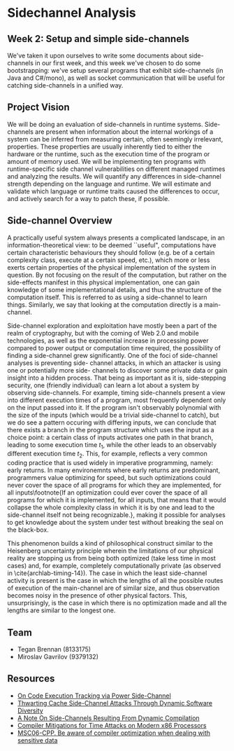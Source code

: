 # Sidechannel Analysis

## Week 2: Setup and simple side-channels

We've taken it upon ourselves to write some documents about side-channels in our first week,
and this week we've chosen to do some bootstrapping: we've setup several programs that exhibit side-channels (in Java and C#/mono), as well as socket communication that will be useful for catching side-channels in a unified way.

## Project Vision

We will be doing an evaluation of side-channels in runtime systems. Side-channels are present when information about the internal workings of a system can be inferred from measuring certain, often seemingly irrelevant, properties. These properties are usually inherently tied to either the hardware or the runtime, such as the execution time of the program or amount of memory used. We will be implementing ten programs with runtime-specific side channel vulnerabilities on different managed runtimes and analyzing the results. We will quantify any differences in side-channel strength depending on the language and runtime. We will estimate and validate which language or runtime traits caused the differences to occur, and actively search for a way to patch these, if possible.

## Side-channel Overview
 A practically useful system always presents a complicated landscape, in an
 information-theoretical view: to be deemed ``useful", computations have certain
 characteristic behaviours they should follow (e.g. be of a certain complexity
 class, execute at a certain speed, etc.), which more or less exerts certain
 properties of the physical implementation of the system in question. By not
 focusing on the result of the computation, but rather on the side-effects
 manifest in this physical implementation, one can gain knowledge of some
 implementational details, and thus the structure of the computation itself. This
 is referred to as using a side-channel to learn things. Similarly, we say that
 looking at the computation directly is a main-channel.
 
 Side-channel exploration and exploitation have mostly been a part of the realm
 of cryptography, but with the coming of Web 2.0 and mobile technologies, as well
 as the exponential increase in processing power compared to power output or
 computation time required, the possibility of finding a side-channel grew
 significantly. One of the foci of side-channel analyses is preventing side-
 channel attacks, in which an attacker is using one or potentially more side-
 channels to discover some private data or gain insight into a hidden process.
 That being as important as it is, side-stepping security, one (friendly
 individual) can learn a lot about a system by observing side-channels. For
 example,  timing side-channels present a view into different execution times of
 a program, most frequently dependent only on the input passed into it. If the
 program isn't observably polynomial with the size of the inputs (which would be
 a trivial side-channel to catch), but we do see a pattern occuring with
 differing inputs, we can conclude that there exists a branch in the program
 structure which uses the input as a choice point: a certain class of inputs
 activates one path in that branch, leading to some execution time $t_1$, while
 the other leads to an observably different execution time $t_2$. This, for
 example, reflects a very common coding practice that is used widely in
 imperative programming, namely: early returns. In many environemnts where early
 returns are predominant,  programmers value optimizing for speed, but such
 optimizations could never cover the space of all programs for which they are
 implemented, for all inputs\footnote{If an optimization could ever cover the
 space of all programs for which it is implemented, for all inputs, that means
 that it  would collapse the whole complexity class in which it is by one and
 lead to the side-channel  itself not being recognizable.}, making it possible
 for analyses to get knowledge about the system under test without breaking the
 seal on the black-box.
 
 This phenomenon builds a kind of philosophical construct similar to the Heisenberg
 uncertainty principle wherein the limitations of our physical reality are stopping
 us from being both optimized (take less time in most cases) and, for example,
 completely computationally private (as observed in \cite{archlab-timing-14}). The
 case in which the least side-channel activity is present is the case in which the
 lengths of all the possible routes of execution of the main-channel are of similar
 size, and thus observation becomes noisy in the presence of other physical factors.
 This, unsurprisingly, is the case in which there is no optimization made and all the
 lengths are similar to the longest one.


## Team

- Tegan Brennan (8133175)
- Miroslav Gavrilov (9379132)

## Resources

- [On Code Execution Tracking via Power Side-Channel](http://dl.acm.org/citation.cfm?id=2978299)
- [Thwarting Cache Side-Channel Attacks Through Dynamic Software Diversity](https://www.ics.uci.edu/~ahomescu/ndss15sidechannels.pdf)
- [A Note On Side-Channels Resulting From Dynamic Compilation](https://eprint.iacr.org/2006/349.pdf)
- [Compiler Mitigations for Time Attacks on Modern x86 Processors](https://pdfs.semanticscholar.org/5727/7ff4c38a86d84a8fb7eb09625d5a2c545f7c.pdf)
- [MSC06-CPP. Be aware of compiler optimization when dealing with sensitive data](https://www.securecoding.cert.org/confluence/display/cplusplus/MSC06-CPP.+Be+aware+of+compiler+optimization+when+dealing+with+sensitive+data)
